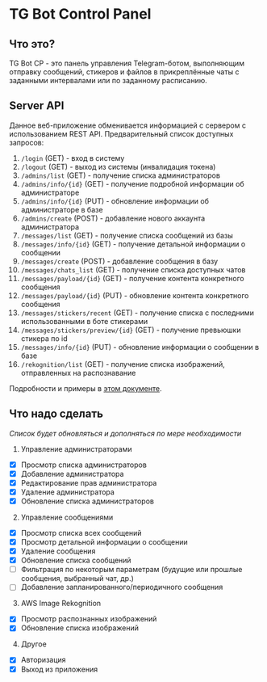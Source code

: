 # TG Bot Control Panel
## Что это?
TG Bot CP - это панель управления Telegram-ботом, выполняющим отправку сообщений, стикеров и файлов в прикреплённые чаты с заданными интервалами или по заданному расписанию.

## Server API
Данное веб-приложение обменивается информацией с сервером с использованием REST API.
Предварительный список доступных запросов:

1. `/login` (GET) - вход в систему
2. `/logout` (GET) - выход из системы (инвалидация токена)
3. `/admins/list` (GET) - получение списка администраторов
4. `/admins/info/{id}` (GET) - получение подробной информации об администраторе
5. `/admins/info/{id}` (PUT) - обновление информации об администраторе в базе
6. `/admins/create` (POST) - добавление нового аккаунта администратора
7. `/messages/list` (GET) - получение списка сообщений из базы
8. `/messages/info/{id}` (GET) - получение детальной информации о сообщении
9. `/messages/create` (POST) - добавление сообщения в базу
10. `/messages/chats_list` (GET) - получение списка доступных чатов
11. `/messages/payload/{id}` (GET) - получение контента конкретного сообщения
12. `/messages/payload/{id}` (PUT) - обновление контента конкретного сообщения
13. `/messages/stickers/recent` (GET) - получение списка с последними использованными в боте стикерами
14. `/messages/stickers/preview/{id}` (GET) - получение превьюшки стикера по id
15. `/messages/info/{id}` (PUT) - обновление информации о сообщении в базе
16. `/rekognition/list` (GET) - получение списка изображений, отправленных на распознавание

Подробности и примеры в [этом документе](https://docs.google.com/document/d/1WR8kNQN62EA4wDUGY_A5wCwILf39jS7b3w128eYO_W4/edit?usp=sharing).

## Что надо сделать
*Список будет обновляться и дополняться по мере необходимости*
1. Управление администраторами
- [x] Просмотр списка администраторов
- [x] Добавление администратора
- [x] Редактирование прав администратора
- [x] Удаление администратора
- [x] Обновление списка администраторов
2. Управление сообщениями
- [x] Просмотр списка всех сообщений
- [x] Просмотр детальной информации о сообщении
- [x] Удаление сообщения
- [x] Обновление списка сообщений
- [ ] Фильтрация по некоторым параметрам (будущие или прошлые сообщения, выбранный чат, др.)
- [ ] Добавление запланированного/периодичного сообщения
3. AWS Image Rekognition
- [x] Просмотр распознанных изображений
- [x] Обновление списка изображений
4. Другое
- [x] Авторизация
- [x] Выход из приложения
